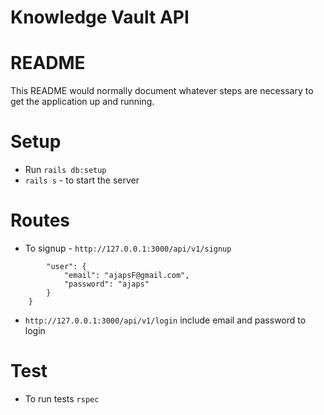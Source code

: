 # Knowledge Vault API

# README

This README would normally document whatever steps are necessary to get the
application up and running.

# Setup
 - Run `rails db:setup`
 - `rails s` - to start the server


# Routes
  - To signup - `http://127.0.0.1:3000/api/v1/signup`
  ```{
          "user": {
              "email": "ajapsF@gmail.com",
              "password": "ajaps"
          }
      }
  ```

 - `http://127.0.0.1:3000/api/v1/login` include email and password to login



 # Test
  - To run tests `rspec`
